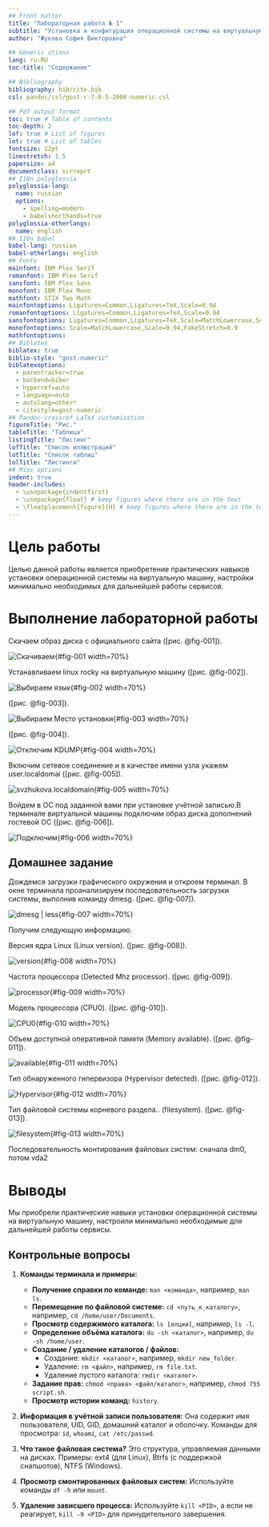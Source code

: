 ```yaml
---
## Front matter
title: "Лабораторная работа № 1"
subtitle: "Установка и конфигурация операционной системы на виртуальную машину"
author: "Жукова София Викторовна"

## Generic otions
lang: ru-RU
toc-title: "Содержание"

## Bibliography
bibliography: bib/cite.bib
csl: pandoc/csl/gost-r-7-0-5-2008-numeric.csl

## Pdf output format
toc: true # Table of contents
toc-depth: 2
lof: true # List of figures
lot: true # List of tables
fontsize: 12pt
linestretch: 1.5
papersize: a4
documentclass: scrreprt
## I18n polyglossia
polyglossia-lang:
  name: russian
  options:
	- spelling=modern
	- babelshorthands=true
polyglossia-otherlangs:
  name: english
## I18n babel
babel-lang: russian
babel-otherlangs: english
## Fonts
mainfont: IBM Plex Serif
romanfont: IBM Plex Serif
sansfont: IBM Plex Sans
monofont: IBM Plex Mono
mathfont: STIX Two Math
mainfontoptions: Ligatures=Common,Ligatures=TeX,Scale=0.94
romanfontoptions: Ligatures=Common,Ligatures=TeX,Scale=0.94
sansfontoptions: Ligatures=Common,Ligatures=TeX,Scale=MatchLowercase,Scale=0.94
monofontoptions: Scale=MatchLowercase,Scale=0.94,FakeStretch=0.9
mathfontoptions:
## Biblatex
biblatex: true
biblio-style: "gost-numeric"
biblatexoptions:
  - parentracker=true
  - backend=biber
  - hyperref=auto
  - language=auto
  - autolang=other*
  - citestyle=gost-numeric
## Pandoc-crossref LaTeX customization
figureTitle: "Рис."
tableTitle: "Таблица"
listingTitle: "Листинг"
lofTitle: "Список иллюстраций"
lotTitle: "Список таблиц"
lolTitle: "Листинги"
## Misc options
indent: true
header-includes:
  - \usepackage{indentfirst}
  - \usepackage{float} # keep figures where there are in the text
  - \floatplacement{figure}{H} # keep figures where there are in the text
---
```




# Цель работы

Целью данной работы является приобретение практических навыков установки операционной системы на виртуальную машину, настройки минимально необходимых для
дальнейшей работы сервисов.


# Выполнение лабораторной работы

Скачаем образ диска с официального сайта ([рис. @fig-001]).

![Скачиваем](image/1.png){#fig-001 width=70%}

Устанавливаем linux rocky на виртуальную машину ([рис. @fig-002]).

![Выбираем язык](image/2.png){#fig-002 width=70%}

 ([рис. @fig-003]).

![Выбираем Место установки](image/3.png){#fig-003 width=70%}

 ([рис. @fig-004]).

![Отключим KDUMP](image/4.png){#fig-004 width=70%}

Включим сетевое соединение и в качестве имени узла укажем user.localdomai ([рис. @fig-005]).

![svzhukova.localdomain](image/5.png){#fig-005 width=70%}

Войдем в ОС под заданной вами при установке учётной записью.В терминале
виртуальной машины подключим образ диска дополнений гостевой ОС ([рис. @fig-006]).

![Подключим](image/6.png){#fig-006 width=70%}

## Домашнее задание

Дождемся загрузки графического окружения и откроем терминал. В окне терминала проанализируем последовательность загрузки системы, выполнив команду dmesg.
 ([рис. @fig-007]).

![dmesg | less](image/7.png){#fig-007 width=70%}

Получим следующую информацию.

Версия ядра Linux (Linux version). ([рис. @fig-008]).

![version](image/8.png){#fig-008 width=70%}

Частота процессора (Detected Mhz processor). ([рис. @fig-009]).

![processor](image/9.png){#fig-009 width=70%}

Модель процессора (CPU0). ([рис. @fig-010]).

![CPU0](image/10.png){#fig-010 width=70%}

Объем доступной оперативной памяти (Memory available). ([рис. @fig-011]).

![available](image/11.png){#fig-011 width=70%}

Тип обнаруженного гипервизора (Hypervisor detected). ([рис. @fig-012]).

![Hypervisor](image/12.png){#fig-012 width=70%}

Тип файловой системы корневого раздела.. (filesystem). ([рис. @fig-013]).

![filesystem](image/13.png){#fig-013 width=70%}

 Последовательность монтирования файловых систем: сначала dm0, потом vda2
 
# Выводы

Мы приобрели практические навыки установки операционной системы на виртуальную машину, настроили минимально необходимые для дальнейшей работы сервисы.

## Контрольные вопросы

1. **Команды терминала и примеры:**

   - **Получение справки по команде:** `man <команда>`, например, `man ls`.
   - **Перемещение по файловой системе:** `cd <путь_к_каталогу>`, например, `cd /home/user/Documents`.
   - **Просмотр содержимого каталога:** `ls [опции]`, например, `ls -l`.
   - **Определение объёма каталога:** `du -sh <каталог>`, например, `du -sh /home/user`.
   - **Создание / удаление каталогов / файлов:**
     - Создание: `mkdir <каталог>`, например, `mkdir new_folder`.
     - Удаление: `rm <файл>`, например, `rm file.txt`.
     - Удаление пустого каталога: `rmdir <каталог>`.
   - **Задание прав:** `chmod <права> <файл/каталог>`, например, `chmod 755 script.sh`.
   - **Просмотр истории команд:** `history`.

2. **Информация в учётной записи пользователя:** Она содержит имя пользователя, UID, GID, домашний каталог и оболочку. Команды для просмотра: `id`, `whoami`, `cat /etc/passwd`.

3. **Что такое файловая система?** Это структура, управляемая данными на дисках. Примеры: ext4 (для Linux), Btrfs (с поддержкой снапшотов), NTFS (Windows).

4. **Просмотр смонтированных файловых систем:** Используйте команды `df -h` или `mount`.

5. **Удаление зависшего процесса:** Используйте `kill <PID>`, а если не реагирует, `kill -9 <PID>` для принудительного завершения.


